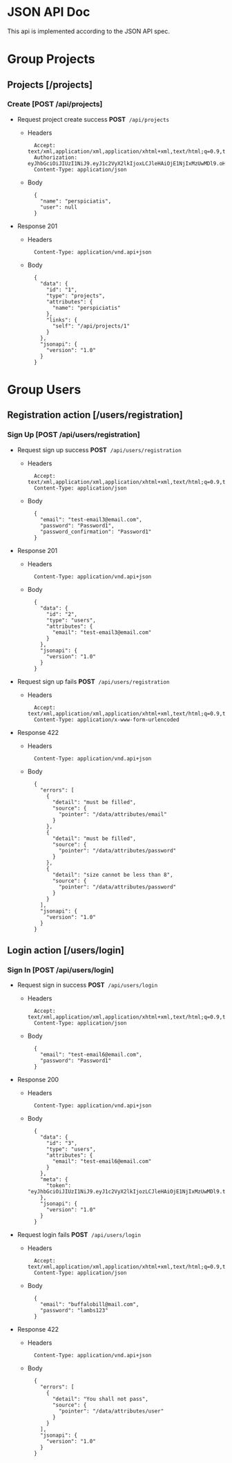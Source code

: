 # JSON API Doc

This api is implemented according to the JSON API spec.

# Group Projects


## Projects [/projects]


### Create [POST /api/projects]


+ Request project create success
**POST**&nbsp;&nbsp;`/api/projects`

    + Headers

            Accept: text/xml,application/xml,application/xhtml+xml,text/html;q=0.9,text/plain;q=0.8,image/png,*/*;q=0.5
            Authorization: eyJhbGciOiJIUzI1NiJ9.eyJ1c2VyX2lkIjoxLCJleHAiOjE1NjIxMzUwMDl9.oHOglY_3QYhU3EaKzMiqRDI3uKjejf1BJr0pppHnkXA
            Content-Type: application/json

    + Body

            {
              "name": "perspiciatis",
              "user": null
            }

+ Response 201

    + Headers

            Content-Type: application/vnd.api+json

    + Body

            {
              "data": {
                "id": "1",
                "type": "projects",
                "attributes": {
                  "name": "perspiciatis"
                },
                "links": {
                  "self": "/api/projects/1"
                }
              },
              "jsonapi": {
                "version": "1.0"
              }
            }

# Group Users


## Registration action [/users/registration]


### Sign Up [POST /api/users/registration]


+ Request sign up success
**POST**&nbsp;&nbsp;`/api/users/registration`

    + Headers

            Accept: text/xml,application/xml,application/xhtml+xml,text/html;q=0.9,text/plain;q=0.8,image/png,*/*;q=0.5
            Content-Type: application/json

    + Body

            {
              "email": "test-email3@email.com",
              "password": "Password1",
              "password_confirmation": "Password1"
            }

+ Response 201

    + Headers

            Content-Type: application/vnd.api+json

    + Body

            {
              "data": {
                "id": "2",
                "type": "users",
                "attributes": {
                  "email": "test-email3@email.com"
                }
              },
              "jsonapi": {
                "version": "1.0"
              }
            }

+ Request sign up fails
**POST**&nbsp;&nbsp;`/api/users/registration`

    + Headers

            Accept: text/xml,application/xml,application/xhtml+xml,text/html;q=0.9,text/plain;q=0.8,image/png,*/*;q=0.5
            Content-Type: application/x-www-form-urlencoded

+ Response 422

    + Headers

            Content-Type: application/vnd.api+json

    + Body

            {
              "errors": [
                {
                  "detail": "must be filled",
                  "source": {
                    "pointer": "/data/attributes/email"
                  }
                },
                {
                  "detail": "must be filled",
                  "source": {
                    "pointer": "/data/attributes/password"
                  }
                },
                {
                  "detail": "size cannot be less than 8",
                  "source": {
                    "pointer": "/data/attributes/password"
                  }
                }
              ],
              "jsonapi": {
                "version": "1.0"
              }
            }

## Login action [/users/login]


### Sign In [POST /api/users/login]


+ Request sign in success
**POST**&nbsp;&nbsp;`/api/users/login`

    + Headers

            Accept: text/xml,application/xml,application/xhtml+xml,text/html;q=0.9,text/plain;q=0.8,image/png,*/*;q=0.5
            Content-Type: application/json

    + Body

            {
              "email": "test-email6@email.com",
              "password": "Password1"
            }

+ Response 200

    + Headers

            Content-Type: application/vnd.api+json

    + Body

            {
              "data": {
                "id": "3",
                "type": "users",
                "attributes": {
                  "email": "test-email6@email.com"
                }
              },
              "meta": {
                "token": "eyJhbGciOiJIUzI1NiJ9.eyJ1c2VyX2lkIjozLCJleHAiOjE1NjIxMzUwMDl9.t5WJY_z4YaXvg64kp18iqcRs_6v15XYrL6Gbq313HJY"
              },
              "jsonapi": {
                "version": "1.0"
              }
            }

+ Request login fails
**POST**&nbsp;&nbsp;`/api/users/login`

    + Headers

            Accept: text/xml,application/xml,application/xhtml+xml,text/html;q=0.9,text/plain;q=0.8,image/png,*/*;q=0.5
            Content-Type: application/json

    + Body

            {
              "email": "buffalobill@mail.com",
              "password": "lambs123"
            }

+ Response 422

    + Headers

            Content-Type: application/vnd.api+json

    + Body

            {
              "errors": [
                {
                  "detail": "You shall not pass",
                  "source": {
                    "pointer": "/data/attributes/user"
                  }
                }
              ],
              "jsonapi": {
                "version": "1.0"
              }
            }
